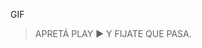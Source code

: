GIF

<gs-toolbox toolbox-url="https://gobstones.runners.mumuki.io/assets/minimal-kindergarten-toolbox.xml"></gs-toolbox>

> APRETÁ PLAY :arrow_forward: Y FIJATE QUE PASA. 
